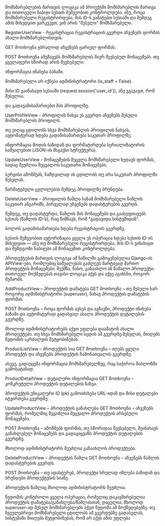 მომხმარებლების მართვის ლოგიკა
ამ პროექტში მომხმარებლის მართვა და თითოეული ნაბიჯი სესიის მეშვეობით კონტროლდება. ანუ, როცა მომხმარებელი რეგისტრირდება, მის ID-ს ვამატებთ სესიაში და შემდეგ ამის მიხედვით ვარკვევთ, ვინ არის "შესული" მომხმარებელი.

 RegisterUserView - რეგისტრაცია
რეგისტრაციის გვერდი აჩვენებს ფორმას ახალი მომხმარებლისთვის.

GET მოთხოვნა უბრალოდ აჩვენებს ცარიელ ფორმას.

POST მოთხოვნა ამუშავებს მომხმარებლის მიერ შევსებულ მონაცემებს.
თუ ყველაფერი სწორად არის შევსებული:

ინფორმაცია ინახება ბაზაში.

მომხმარებელი არ იქნება ადმინისტრატორი (is_staff = False).

მისი ID ვაინახავთ სესიაში (request.session['user_id']), ანუ ვგავავთ, რომ შესულია.

და გადავამისამართებთ მის პროფილზე.

 UserProfileView - პროფილის ნახვა
ეს გვერდი აჩვენებს შესული მომხმარებლის პროფილს.

თუ ვიღაც ცდილობს სხვა მომხმარებლის პროფილის ნახვას, ავტომატურად ხდება გადამისამართება საკუთარ პროფილზე.

ინფორმაცია მოდის ბაზიდან და ფორმატირდება სერიალიზატორის საშუალებით (JSON-ის მსგავსი სტრუქტურა).

 UpdateUserView - მონაცემების შეცვლა
მომხმარებელი ხედავს ფორმას, სადაც შეუძლია შეცვალოს საკუთარი მონაცემები.

სერვისი ამოწმებს, ნამდვილად ის ცდილობს თუ არა საკუთარ პროფილში შესვლას.

წარმატებული ცვლილების შემდეგ პროფილზე ბრუნდება.

 DeleteUserView - პროფილის წაშლა
სანამ მომხმარებელი წაშლის საკუთარ ანგარიშს, პირველად უჩვენებს დადასტურების გვერდს.

შემდეგ, თუ დადასტურდა, წაშლის მის მონაცემებს და გაასუფთავებს სესიას (წაშლის ID-ს), რაც ნიშნავს, რომ "გადავიდა სისტემიდან".

ბოლოს გადამისამართება ხდება რეგისტრაციის გვერდზე.

 სესიის მეშვეობით ავტორიზაცია
ყველა ეს ოპერაცია ხდება სესიის ID-ის მიხედვით — ანუ თუ მომხმარებელი რეგისტრირდება, მის ID-ს ვინახავთ და შემდგომი ნაბიჯები ამ მონაცემით კონტროლდება.



პროდუქტების მართვის ლოგიკა
ამ ნაწილში გამოყენებულია Django-ის APIView-ები, რომლებიც საშუალებას გაძლევს მარტივად მართო პროდუქტის მონაცემები: შექმნა, ნახო, განაახლო ან წაშალო პროდუქტი. თითოეულ მოქმედებას თავისი ლოგიკა აქვს და აქვე აგიხსნი, როგორ მუშაობს.

 AddProductView – პროდუქტის დამატება
GET მოთხოვნა – თუ შესული ხარ როგორც ადმინისტრატორი (superuser), ნახავ პროდუქტის დამატების ფორმას.

POST მოთხოვნა – როცა ფორმას ავსებ და აგზავნი, პროდუქტი ინახება ბაზაში და ავტომატურად გადახვალ ახალი პროდუქტის დეტალების გვერდზე.

 მხოლოდ ადმინისტრატორებს აქვთ უფლება დაამატონ ახალი პროდუქტები. თუ სხვა მომხმარებელი სცდის ამ გვერდზე შესვლას, მიიღებს წვდომის აკრძალვის შეტყობინებას.

 ProductListView – პროდუქტის სია
GET მოთხოვნა – იღებს ყველა პროდუქტს და აჩვენებს პროდუქტის ჩამონათვალის გვერდზე.

ასევე, გადაეცემა ინფორმაცია მომხმარებელზეც, რაც საჭიროა შაბლონში გამოსატანად.

 ProductDetailView – დეტალური ინფორმაცია
GET მოთხოვნა – კონკრეტული პროდუქტის დეტალების ნახვა.

პროდუქტის უნიკალური ID (pk) გამოიძახება URL-იდან და მისი დეტალები იტვირთება გვერდზე.

 UpdateProductView – პროდუქტის განახლება
GET მოთხოვნა – აჩვენებს ფორმას, რომელშიც შეგიძლია შეცვალო პროდუქტის არსებული მონაცემები.

POST მოთხოვნა – ამოწმებს ფორმას, თუ სწორადაა შევსებული, შეინახავს განახლებულ მონაცემებს და გადაგიყვანს პროდუქტის დეტალების გვერდზე.

 მხოლოდ ადმინისტრატორს შეუძლია განაახლოს პროდუქტები.

 DeleteProductView – პროდუქტის წაშლა
GET მოთხოვნა – აჩვენებს წაშლის დადასტურების გვერდს.

POST მოთხოვნა – თუ ადასტურებ, პროდუქტი სრულად იშლება ბაზიდან და ბრუნდები პროდუქტების სიაზე.

პროდუქტის წაშლაც მხოლოდ ადმინისტრატორს შეუძლია.

 წვდომის კონტროლი
ყველა ოპერაცია, რომელიც დაკავშირებულია პროდუქტის დამატება/განახლება/წაშლასთან, დაცულია.
 მხოლოდ superuser-ად შესულ მომხმარებლებს აქვთ წვდომა ამ მოქმედებებზე.
თუ ჩვეულებრივი მომხმარებელი ცდილობს ამ გვერდებზე გადასვლას, სისტემაში მიიღებს შეტყობინებას, რომ არ აქვს ამის უფლება